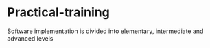 # Practical-training
Software implementation is divided into elementary, intermediate and advanced levels
